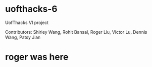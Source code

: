 # uofthacks-6
UofThacks VI project

Contributors: Shirley Wang, Rohit Bansal, Roger Liu, Victor Lu, Dennis Wang, Patsy Jian

# roger was here
